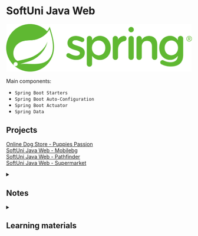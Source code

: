 # SoftUni Java Web
![spring-logo](spring.png)

Main components:
- `Spring Boot Starters`
- `Spring Boot Auto-Configuration`
- `Spring Boot Actuator`
- `Spring Data`

## Projects
[Online Dog Store - Puppies Passion](https://github.com/DenisBuserski/db-puppies-passion) <br>
[SoftUni Java Web - Mobilebg](https://github.com/DenisBuserski/sjw-mobilebg) <br>
[SoftUni Java Web - Pathfinder](https://github.com/DenisBuserski/sjw-pathfinder) <br>
[SoftUni Java Web - Supermarket](https://github.com/DenisBuserski/sjw-supermarket) <br>

<details> 
<summary><h2>Notes</h2></summary>

`Spring IoC container` - Responsible for managing all the beans?
`Spring bean` - An instance of a class managed by the Spring container. <br>

### Spring Annotations
`@Bean` - Applies on Method level. <br>
`@Autowired` - 
- `@Qualifier` - <br>
- `@Primary` - <br>

`@Component` - Applies on Class level.
- `@Controller` - 
- `@RestController` - 
- `@Service` - 
- `@Repository` - <br>

- `@SpringBootApplication` - Combines `@Configuration`, `@EnableAutoConfiguration` and `@ComponentScan`
- `@Configuration` -
- `EnableAutoConfiguration` -
- `@ComponentScan` - Detect and register Spring-managed components(`@Component`, `@Repository`, `@Controller`, `@Service`, `@Configuration`, `@RestController`)
with application context. `@ComponentScan` without arguments tells Spring to scan the current package and all of its sub-packages.

@ResponseBody
@PathVariable
@RequestParam
@CrossOrigin
@Value
@ConfigurationProperties
@PropertySource
@Profile
@Conditional
@Schedules
@SpringBootTest
@DataJpaTest
@WebMvsTest
@JsonTest
@WebFluxTest

</details> 


<details>
<summary><h2>Learning materials</h2></summary>

### SoftUni course
[Java Web - май 2022](https://softuni.bg/modules/120/java-web/1343) <br>

### Blogs
- [Spring Boot Folder Structure (Best Practices)](https://malshani-wijekoon.medium.com/spring-boot-folder-structure-best-practices-18ef78a81819)
- [Setup Spring Boot 5.x.x Application Using Java 11.0](https://malshani-wijekoon.medium.com/setup-spring-boot-5-x-x-application-using-java-11-0-bb1ebc836996)


### Videos 

#### Spring
- [What Is Spring?](https://www.youtube.com/watch?v=Spzug_SjJnM)
- [What is Spring Framework?](https://www.youtube.com/watch?v=Zxwq3aW9ctU&list=PLN_xGGp_EzEItK8yAKOP9qIetdu7CGxoP&index=4)
- [What is the Spring framework really all about?](https://www.youtube.com/watch?v=gq4S-ovWVlM&list=PLN_xGGp_EzEItK8yAKOP9qIetdu7CGxoP&index=3)
- [What is Spring-Boot Framework? (explained from scratch)](https://www.youtube.com/watch?v=LSEYdU8Dp9Y&list=PLN_xGGp_EzEItK8yAKOP9qIetdu7CGxoP&index=3)
- [Spring Framework Tutorial | Full Course](https://www.youtube.com/watch?v=If1Lw4pLLEo&list=WL)
- [Spring ultimate basics: What are Spring Beans and what is the Spring Container?](https://www.youtube.com/watch?v=aS9SQITRocc)
- [Spring Beans Showdown: Unraveling the Mystery of @Component vs @Bean!](https://www.youtube.com/watch?v=CWEQ-1vff1o&list=PLN_xGGp_EzEItK8yAKOP9qIetdu7CGxoP&index=9)
- [Difference between @component & @bean annotations in Spring boot | Interview Question](https://www.youtube.com/watch?v=iE5oQ-FKiJA&list=PLN_xGGp_EzEItK8yAKOP9qIetdu7CGxoP&index=9)
- [@Component vs @Bean Annotations](https://www.youtube.com/watch?v=iCaNXPi4tKw&list=PLN_xGGp_EzEItK8yAKOP9qIetdu7CGxoP&index=10)
- [Difference between @Component vs @Bean in Spring Boot | Interview Questions ‪@JavaExpress‬](https://www.youtube.com/watch?v=QNP3fS6PJZY&list=PLN_xGGp_EzEItK8yAKOP9qIetdu7CGxoP&index=11)
- [Difference between @component & @bean annotations in Spring boot | Interview Question | Code Decode](https://www.youtube.com/watch?v=6X_Xx0CyCqE&list=PLN_xGGp_EzEItK8yAKOP9qIetdu7CGxoP&index=9)
- [Difference between @Bean and @Component annotation in Spring | @Component vs @ Bean Annotations](https://www.youtube.com/watch?v=sHpaT8O_-Ls&list=PLN_xGGp_EzEItK8yAKOP9qIetdu7CGxoP&index=10&t=5s)
- [Java Bean vs POJO vs Spring Bean | Are you confused too ?](https://www.youtube.com/watch?v=lQ3svlKjs70&list=PLN_xGGp_EzEItK8yAKOP9qIetdu7CGxoP&index=11&t=313s)
- [Spring Boot Roadmap - How To Master Spring Boot](https://www.youtube.com/watch?v=cehTm_oSrqA&list=PLN_xGGp_EzEItK8yAKOP9qIetdu7CGxoP&index=3)
- [How Spring Boot works internally.](https://www.youtube.com/watch?v=2K9ZtPL5r6A)
- [Spring Boot Tutorial | Full Course [2023] [NEW]](https://www.youtube.com/watch?v=9SGDpanrc8U&list=PLN_xGGp_EzEItK8yAKOP9qIetdu7CGxoP&index=4)
- [How to load initial database data in Spring Boot](https://www.youtube.com/watch?v=VFaed0-Eww8&t=29s)
- [Java Spring Boot - JPA - Hibernate - H2 - Database Initialization using data.sql and schema.sql](https://www.youtube.com/watch?v=9Yj2TCvrvaE&t=197s)
- [Spring Boot Tutorial 28 - Using data sql to Initialize the Database](https://www.youtube.com/watch?v=VHIHPIwIsg8&t=196s)
- [Spring Boot Validation](https://www.youtube.com/watch?v=LItERTUC9y4)
- [JDBC vs JPA: Pros and Cons](https://www.youtube.com/watch?v=XuLUnTlAWmw)
- [JAVA DTO Pattern Tutorial | Simplify Your Code](https://www.youtube.com/watch?v=5yquJa2x3Ko&list=PLN_xGGp_EzELR4R8-O6Bcub4Qss9yT1Cj&index=13&t=679s)
- [Demystifying Spring Session: A Comprehensive Introduction for Java Developers!](https://www.youtube.com/watch?v=k62bO-W6Sb0)

#### Session & Cookies
- [What cookies are and how they work!](https://www.youtube.com/watch?v=s04Vjlcgwco)
- [Session vs Token Authentication in 100 Seconds](https://www.youtube.com/watch?v=UBUNrFtufWo)
- [Difference between cookies, session and tokens](https://www.youtube.com/watch?v=GhrvZ5nUWNg&t=326s)

#### MongoDB
- [Which Is Better? SQL vs NoSQL](https://www.youtube.com/watch?v=t0GlGbtMTio&list=PLN_xGGp_EzEItK8yAKOP9qIetdu7CGxoP&index=2&t=3s)
- [MongoDB in 100 Seconds](https://www.youtube.com/watch?v=-bt_y4Loofg&list=PLN_xGGp_EzEItK8yAKOP9qIetdu7CGxoP&index=4)
- [MySQL vs MongoDB](https://www.youtube.com/watch?v=OdgZ0jr4jpM&list=PLN_xGGp_EzEItK8yAKOP9qIetdu7CGxoP&index=3&t=27s)
- [MySql vs MongoDB, What's the Best Database Solution?](https://www.youtube.com/watch?v=0FNHbbuwKP0&list=PLN_xGGp_EzEItK8yAKOP9qIetdu7CGxoP&index=4)
- [MongoDB vs MySQL | Difference Between MongoDB And MySQL | MySQL vs MongoDB Performance | Simplilearn](https://www.youtube.com/watch?v=CJy0_iUdr3g&list=PLN_xGGp_EzEItK8yAKOP9qIetdu7CGxoP&index=5)

#### Liquibase
- [Why Liquibase](https://www.youtube.com/watch?v=FJ2a-WkuWRA&list=PLN_xGGp_EzEKD3ZqrxckWcxJV3tg5oNiA&index=2)
- [How Liquibase Works](https://www.youtube.com/watch?v=U9nVo9MS12o&list=PLN_xGGp_EzEKD3ZqrxckWcxJV3tg5oNiA&index=3)
- [Liquibase with SpringBoot | Step by step tutorial for Beginners - Full course](https://www.youtube.com/watch?v=xjXHecGOy84&list=PLN_xGGp_EzEKD3ZqrxckWcxJV3tg5oNiA&index=4)
- [Liquibase for the Really Impatient](https://www.youtube.com/watch?v=WXsQbeBYRN0&list=PLN_xGGp_EzEKD3ZqrxckWcxJV3tg5oNiA&index=5)

#### Others
- [You DON'T Need Lombok](https://www.youtube.com/watch?v=ldw5TwoPlXI&list=PLN_xGGp_EzEItK8yAKOP9qIetdu7CGxoP&index=3)
- [Spring boot & WebSockets: Build a Real-Time Chat App From Scratch](https://www.youtube.com/watch?v=TywlS9iAZCM&list=PLN_xGGp_EzEItK8yAKOP9qIetdu7CGxoP&index=3)

</details>